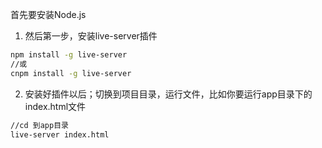 首先要安装Node.js

1. 然后第一步，安装live-server插件
```bash
npm install -g live-server
//或
cnpm install -g live-server

```

2. 安装好插件以后；切换到项目目录，运行文件，比如你要运行app目录下的index.html文件

```bash
//cd 到app目录
live-server index.html
```